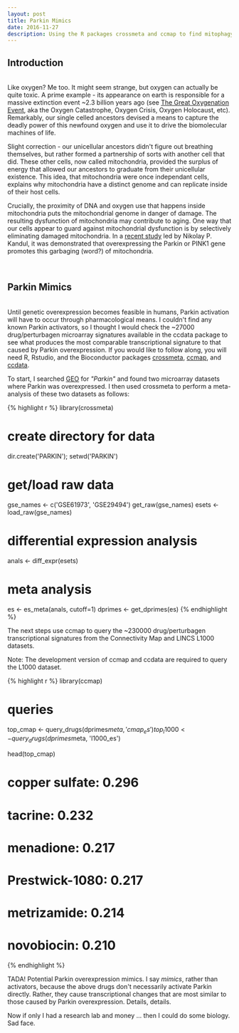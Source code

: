 ```yaml
---
layout: post
title: Parkin Mimics
date: 2016-11-27
description: Using the R packages crossmeta and ccmap to find mitophagy mimics.
---
```



Introduction
------------
<br>
Like oxygen? Me too. It might seem strange, but oxygen can actually be quite toxic. A prime example - its appearance on earth is responsible for a massive extinction event ~2.3 billion years ago (see <a href="https://en.wikipedia.org/wiki/Great_Oxygenation_Event" target="blank">The Great Oxygenation Event</a>, aka the Oxygen Catastrophe, Oxygen Crisis, Oxygen Holocaust, etc). Remarkably, our single celled ancestors devised a means to capture the deadly power of this newfound oxygen and use it to drive the biomolecular machines of life.

Slight correction - our unicellular ancestors didn't figure out breathing themselves, but rather formed a partnership of sorts with another cell that did. These other cells, now called mitochondria, provided the surplus of energy that allowed our ancestors to graduate from their unicellular existence. This idea, that mitochondria were once independant cells, explains why mitochondria have a distinct genome and can replicate inside of their host cells. 

Crucially, the proximity of DNA and oxygen use that happens inside mitochondria puts the mitochondrial genome in danger of damage. The resulting dysfunction of mitochondria may contribute to aging. One way that our cells appear to guard against mitochondrial dysfunction is by selectively eliminating damaged mitochondria. In a <a href="http://www.nature.com/articles/ncomms13100" target="blank">recent study</a> led by Nikolay P. Kandul, it was demonstrated that overexpressing the Parkin or PINK1 gene promotes this garbaging (word?) of mitochondria.

<br>

Parkin Mimics
--------------
<br>
Until genetic overexpression becomes feasible in humans, Parkin activation will have to occur through pharmacological means. I couldn't find any known Parkin activators, so I thought I would check the ~27000 drug/perturbagen microarray signatures available in the ccdata package to see what produces the most comparable transcriptional signature to that caused by Parkin overexpression. If you would like to follow along, you will need R, Rstudio, and the Bioconductor packages <a href="http://bioconductor.org/packages/crossmeta/" target="blank">crossmeta</a>, <a href="http://bioconductor.org/packages/ccmap/" target="blank">ccmap</a>, and <a href="http://bioconductor.org/packages/ccdata/" target="blank">ccdata</a>.

To start, I searched <a href="https://www.ncbi.nlm.nih.gov/geo/" target="blank">GEO</a> for _"Parkin"_ and found two microarray datasets where Parkin was overexpressed. I then used crossmeta to perform a meta-analysis of these two datasets as follows:



{% highlight r %}
library(crossmeta)

# create directory for data
dir.create('PARKIN'); setwd('PARKIN')

# get/load raw data
gse_names <- c('GSE61973', 'GSE29494')
get_raw(gse_names)
esets <- load_raw(gse_names)

# differential expression analysis
anals <- diff_expr(esets)

# meta analysis
es <- es_meta(anals, cutoff=1)
dprimes <- get_dprimes(es)
{% endhighlight %}

The next steps use ccmap to query the ~230000 drug/perturbagen transcriptional signatures from the Connectivity Map and LINCS L1000 datasets. 

Note: The development version of ccmap and ccdata are required to query the L1000 dataset.



{% highlight r %}
library(ccmap)

# queries
top_cmap <- query_drugs(dprimes$meta, 'cmap_es')
top_l1000 <- query_drugs(dprimes$meta, 'l1000_es')


head(top_cmap)

# copper sulfate:  0.296  
# tacrine:         0.232       
# menadione:       0.217
# Prestwick-1080:  0.217
# metrizamide:     0.214
# novobiocin:      0.210
{% endhighlight %}

TADA! Potential Parkin overexpression mimics. I say _mimics_, rather than activators, because the above drugs don't necessarily activate Parkin directly. Rather, they cause transcriptional changes that are most similar to those caused by Parkin overexpression. Details, details.

Now if only I had a research lab and money ... then I could do some biology. Sad face.
